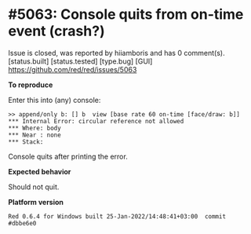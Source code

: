 
#5063: Console quits from on-time event (crash?)
================================================================================
Issue is closed, was reported by hiiamboris and has 0 comment(s).
[status.built] [status.tested] [type.bug] [GUI]
<https://github.com/red/red/issues/5063>

**To reproduce**

Enter this into (any) console:
```
>> append/only b: [] b  view [base rate 60 on-time [face/draw: b]]
*** Internal Error: circular reference not allowed
*** Where: body
*** Near : none
*** Stack:
```
Console quits after printing the error.

**Expected behavior**

Should not quit.

**Platform version**
```
Red 0.6.4 for Windows built 25-Jan-2022/14:48:41+03:00  commit #dbbe6e0
```



